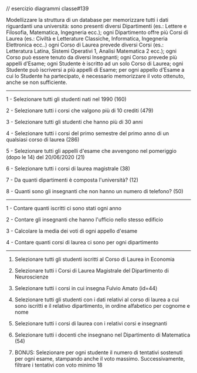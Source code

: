 // esercizio diagrammi classe#139

Modellizzare la struttura di un database per memorizzare tutti i dati riguardanti una università:
sono presenti diversi Dipartimenti (es.: Lettere e Filosofia, Matematica, Ingegneria ecc.);
ogni Dipartimento offre più Corsi di Laurea (es.: Civiltà e Letterature Classiche, Informatica, Ingegneria Elettronica ecc..)
ogni Corso di Laurea prevede diversi Corsi (es.: Letteratura Latina, Sistemi Operativi 1, Analisi Matematica 2 ecc.);
ogni Corso può essere tenuto da diversi Insegnanti;
ogni Corso prevede più appelli d’Esame;
ogni Studente è iscritto ad un solo Corso di Laurea;
ogni Studente può iscriversi a più appelli di Esame;
per ogni appello d’Esame a cui lo Studente ha partecipato, è necessario memorizzare il voto ottenuto, anche se non sufficiente.

------------

1 - Selezionare tutti gli studenti nati nel 1990 (160)

2 - Selezionare tutti i corsi che valgono più di 10 crediti (479)

3 - Selezionare tutti gli studenti che hanno più di 30 anni

4 - Selezionare tutti i corsi del primo semestre del primo anno di un qualsiasi corso di laurea (286)

5 - Selezionare tutti gli appelli d'esame che avvengono nel pomeriggio (dopo le 14) del
20/06/2020 (21)

6 - Selezionare tutti i corsi di laurea magistrale (38)

7 - Da quanti dipartimenti è composta l'università? (12)

8 - Quanti sono gli insegnanti che non hanno un numero di telefono? (50)

-----------------

1 - Contare quanti iscritti ci sono stati ogni anno

2 - Contare gli insegnanti che hanno l'ufficio nello stesso edificio

3 - Calcolare la media dei voti di ogni appello d'esame

4 - Contare quanti corsi di laurea ci sono per ogni dipartimento

------------------
1. Selezionare tutti gli studenti iscritti al Corso di Laurea in Economia

2. Selezionare tutti i Corsi di Laurea Magistrale del Dipartimento di Neuroscienze


3. Selezionare tutti i corsi in cui insegna Fulvio Amato (id=44)

4. Selezionare tutti gli studenti con i dati relativi al corso di laurea a cui
sono iscritti e il relativo dipartimento, in ordine alfabetico per cognome e
nome

5. Selezionare tutti i corsi di laurea con i relativi corsi e insegnanti

6. Selezionare tutti i docenti che insegnano nel Dipartimento di
Matematica (54)

7. BONUS: Selezionare per ogni studente il numero di tentativi sostenuti
per ogni esame, stampando anche il voto massimo. Successivamente,
filtrare i tentativi con voto minimo 18